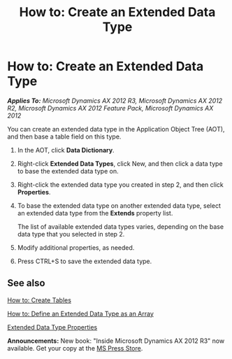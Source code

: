 ﻿---
title: 'How to: Create an Extended Data Type'
TOCTitle: 'How to: Create an Extended Data Type'
ms:assetid: 6292481f-1d73-46e9-8b46-18ab7de9a71d
ms:mtpsurl: https://msdn.microsoft.com/en-us/library/Aa633402(v=AX.60)
ms:contentKeyID: 35244587
ms.date: 05/18/2015
mtps_version: v=AX.60
---

# How to: Create an Extended Data Type 


_**Applies To:** Microsoft Dynamics AX 2012 R3, Microsoft Dynamics AX 2012 R2, Microsoft Dynamics AX 2012 Feature Pack, Microsoft Dynamics AX 2012_

You can create an extended data type in the Application Object Tree (AOT), and then base a table field on this type.

1.  In the AOT, click **Data Dictionary**.

2.  Right-click **Extended Data Types**, click New, and then click a data type to base the extended data type on.

3.  Right-click the extended data type you created in step 2, and then click **Properties**.

4.  To base the extended data type on another extended data type, select an extended data type from the **Extends** property list.
    
    The list of available extended data types varies, depending on the base data type that you selected in step 2.

5.  Modify additional properties, as needed.

6.  Press CTRL+S to save the extended data type.

## See also

[How to: Create Tables](how-to-create-tables.md)

[How to: Define an Extended Data Type as an Array](how-to-define-an-extended-data-type-as-an-array.md)

[Extended Data Type Properties](https://msdn.microsoft.com/en-us/library/aa575242\(v=ax.60\))

  
**Announcements:** New book: "Inside Microsoft Dynamics AX 2012 R3" now available. Get your copy at the [MS Press Store](https://www.microsoftpressstore.com/store/inside-microsoft-dynamics-ax-2012-r3-9780735685109).

